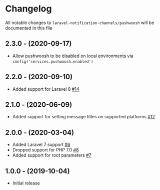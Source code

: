 # Changelog

All notable changes to `laravel-notification-channels/pushwoosh` will be documented in this file

## 2.3.0 - (2020-09-17)
- Allow pushwoosh to be disabled on local environments via `config('services.pushwoosh.enabled')`

## 2.2.0 - (2020-09-10)
- Added support for Laravel 8 [#14](https://github.com/laravel-notification-channels/pushwoosh/pull/14)

## 2.1.0 - (2020-06-09)
- Added support for setting message titles on supported platforms [#12](https://github.com/laravel-notification-channels/pushwoosh/pull/12)

## 2.0.0 - (2020-03-04)
- Added Laravel 7 support [#6](https://github.com/laravel-notification-channels/pushwoosh/issues/6)
- Dropped support for PHP 7.0 [#8](https://github.com/laravel-notification-channels/pushwoosh/pull/8)
- Added support for root parameters [#7](https://github.com/laravel-notification-channels/pushwoosh/pull/7)

## 1.0.0 - (2019-10-04)
- Initial release
